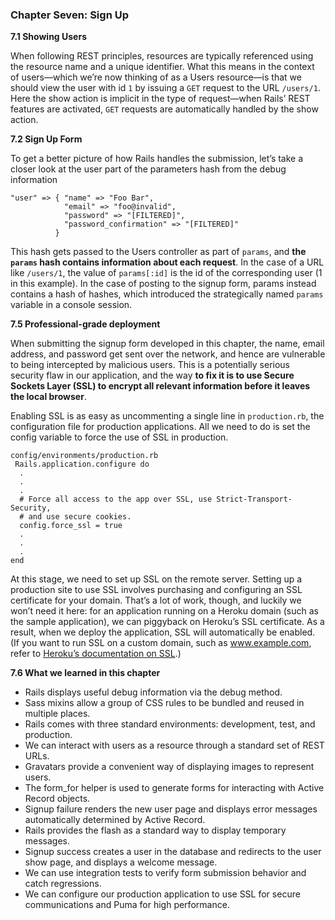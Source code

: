 ### Chapter Seven: Sign Up

**7.1 Showing Users**

When following REST principles, resources are typically referenced using the resource name and a unique identifier. What this means in the context of users—which we’re now thinking of as a Users resource—is that we should view the user with id ```1``` by issuing a ```GET``` request to the URL ```/users/1```. Here the show action is implicit in the type of request—when Rails’ REST features are activated, ```GET``` requests are automatically handled by the show action.

**7.2 Sign Up Form**

To get a better picture of how Rails handles the submission, let’s take a closer look at the user part of the parameters hash from the debug information

```
"user" => { "name" => "Foo Bar",
            "email" => "foo@invalid",
            "password" => "[FILTERED]",
            "password_confirmation" => "[FILTERED]"
          }
```

This hash gets passed to the Users controller as part of ```params```, and **the ```params``` hash contains information about each request**. In the case of a URL like ```/users/1```, the value of ```params[:id]``` is the id of the corresponding user (1 in this example). In the case of posting to the signup form, params instead contains a hash of hashes, which introduced the strategically named ```params``` variable in a console session.

**7.5 Professional-grade deployment**

When submitting the signup form developed in this chapter, the name, email address, and password get sent over the network, and hence are vulnerable to being intercepted by malicious users. This is a potentially serious security flaw in our application, and the way **to fix it is to use Secure Sockets Layer (SSL) to encrypt all relevant information before it leaves the local browser**.

Enabling SSL is as easy as uncommenting a single line in ```production.rb```, the configuration file for production applications. All we need to do is set the config variable to force the use of SSL in production.

```
config/environments/production.rb
 Rails.application.configure do
  .
  .
  .
  # Force all access to the app over SSL, use Strict-Transport-Security,
  # and use secure cookies.
  config.force_ssl = true
  .
  .
  .
end
```

At this stage, we need to set up SSL on the remote server. Setting up a production site to use SSL involves purchasing and configuring an SSL certificate for your domain. That’s a lot of work, though, and luckily we won’t need it here: for an application running on a Heroku domain (such as the sample application), we can piggyback on Heroku’s SSL certificate. As a result, when we deploy the application, SSL will automatically be enabled. (If you want to run SSL on a custom domain, such as www.example.com, refer to [Heroku’s documentation on SSL](http://devcenter.heroku.com/articles/ssl).)

**7.6 What we learned in this chapter**

* Rails displays useful debug information via the debug method.
* Sass mixins allow a group of CSS rules to be bundled and reused in multiple places.
* Rails comes with three standard environments: development, test, and production.
* We can interact with users as a resource through a standard set of REST URLs.
* Gravatars provide a convenient way of displaying images to represent users.
* The form_for helper is used to generate forms for interacting with Active Record objects.
* Signup failure renders the new user page and displays error messages automatically determined by Active Record.
* Rails provides the flash as a standard way to display temporary messages.
* Signup success creates a user in the database and redirects to the user show page, and displays a welcome message.
* We can use integration tests to verify form submission behavior and catch regressions.
* We can configure our production application to use SSL for secure communications and Puma for high performance.
